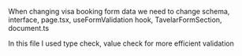 When changing visa booking form data we need to change schema, interface, page.tsx, useFormValidation hook, TavelarFormSection, document.ts

In this file I used type check, value check for more efficient validation